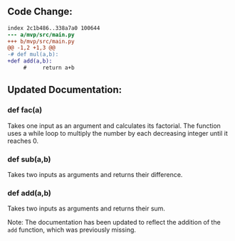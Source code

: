 ## Code Change:
```diff --git a/mvp/src/main.py b/mvp/src/main.py
index 2c1b486..338a7a0 100644
--- a/mvp/src/main.py
+++ b/mvp/src/main.py
@@ -1,2 +1,3 @@
-# def mul(a,b):
+def add(a,b):
     #     return a+b
```

## Updated Documentation:

### def fac(a)

Takes one input as an argument and calculates its factorial. The function uses a while loop to multiply the number by each decreasing integer until it reaches 0.

### def sub(a,b)

Takes two inputs as arguments and returns their difference.

### def add(a,b)

Takes two inputs as arguments and returns their sum.

Note: The documentation has been updated to reflect the addition of the `add` function, which was previously missing.